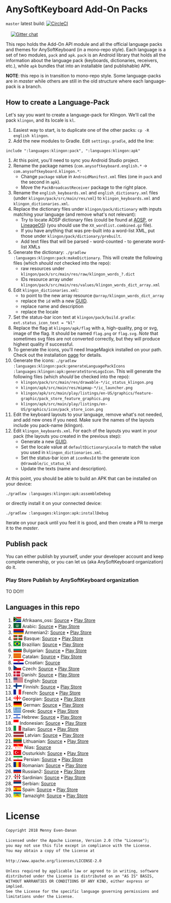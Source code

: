 # AnySoftKeyboard Add-On Packs
`master` latest build: [![CircleCI](https://circleci.com/gh/AnySoftKeyboard/LanguagePack/tree/master.svg?style=svg)](https://circleci.com/gh/AnySoftKeyboard/LanguagePack/tree/master)<br/>
<br/>
&nbsp;&nbsp;&nbsp;&nbsp;[![Gitter chat](https://badges.gitter.im/AnySoftKeyboard/gitter.png)](https://gitter.im/AnySoftKeyboard)

This repo holds the Add-On API module and all the official language packs and themes for AnySoftKeyboard (in a mono-repo style).
Each language is a set of two modules, `pack` and `apk`. `pack` is an Android library that holds all the information about the language pack (keyboards, dictionaries, receivers, etc.),
while `apk` bundles that into an installable (and publishable) APK.

**NOTE**: this repo is in transition to mono-repo style. Some language-packs are in _master_ while others are still in the old structure where each language-pack is a branch.

## How to create a Language-Pack

Let's say you want to create a language-pack for Klingon. We'll call the pack `klingon`, and its locale is `kl`.
1. Easiest way to start, is to duplicate one of the other packs: `cp -R english klingon`.
1. Add the new modules to Gradle. Edit `settings.gradle`, add the line:
```
include ":languages:klingon:pack", ":languages:klingon:apk"
```
1. At this point, you'll need to sync you Android Studio project.
1. Rename the package names (`com.anysoftkeyboard.english.*` -> `com.anysoftkeyboard.klingon.*`:
    * Change `package` value in `AndroidManifest.xml` files (one in `pack` and the second in `apk`).
    * Move the `PackBroadcastReceiver` package to the right place.
1. Rename the `english_keyboards.xml` and `english_dictionary.xml` files (under `klingon/pack/src/main/res/xml`) to `klingon_keyboards.xml` and `klingon_dictionaries.xml`.
1. Replace the dictionary files under `klingon/pack/dictionary` with inputs matching your language (and remove what's not relevant):
    * Try to locate AOSP dictionary files (could be found at [AOSP](https://android.googlesource.com/platform/packages/inputmethods/LatinIME/+/master/dictionaries/), or [LineageOS](https://github.com/LineageOS/android_packages_inputmethods_LatinIME/tree/lineage-16.0/dictionaries)) (you should use the `XX_wordlist.combined.gz` file).
    * If you have anything that was pre-built into a word-list XML, put those under `klingon/pack/dictionary/prebuilt`.
    * Add text files that will be parsed - word-counted -  to generate word-list XMLs
1. Generate the dictionary: `./gradlew :languages:klingon:pack:makeDictionary`. This will create the following files (which _should not_ checked into the repo):
    * raw resources under `klingon/pack/src/main/res/raw/klingon_words_?.dict`
    * IDs resource array under `klingon/pack/src/main/res/values/klingon_words_dict_array.xml`
1. Edit `klingon_dictionaries.xml`:
    * to point to the new array resource `@array/klingon_words_dict_array`
    * replace the `id` with a new [GUID](https://www.guidgenerator.com/).
    * replace name and description
    * replace the locale
1. Set the status-bar icon text at `klingon/pack/build.gradle`: `ext.status_icon_text = "kl"`
1. Replace the flag at `klingon/apk/flag` with a, high-quality, png or svg, image of the flag. It should be named `flag.png` or `flag.svg`. _Note_ that sometimes svg files are not converted correctly, but they will produce highest quality if successful.
1. To generate the icons, you'll need ImageMagick installed on your path. Check out the installation [page](https://imagemagick.org/script/download.php) for details.
1. Generate the icons: `./gradlew :languages:klingon:pack:generateLanguagePackIcons :languages:klingon:apk:generateStoreLogoIcon`. This will generate the following files (which _should_ be checked into the repo):
    * `klingon/pack/src/main/res/drawable-*/ic_status_klingon.png`
    * `klingon/apk/src/main/res/mipmap-*/ic_launcher.png`
    * `klingon/apk/src/main/play/listings/en-US/graphics/feature-graphic/pack_store_feature_graphics.png`
    * `klingon/apk/src/main/play/listings/en-US/graphics/icon/pack_store_icon.png`
1. Edit the keyboard layouts to your language, remove what's not needed, and add new ones if you need. Make sure the names of the layouts include you pack-name (klingon).
1. Edit `klingon_keyboards.xml`. For each of the layouts you want in your pack (the layouts you created in the previous step):
    * Generate a new [GUID](https://www.guidgenerator.com/).
    * Set the locale value at `defaultDictionaryLocale` to match the value you used in `klingon_dictionaries.xml`.
    * Set the status-bar icon at `iconResId` to the generate icon `@drawable/ic_status_kl`
    * Update the texts (name and description).

At this point, you should be able to build an APK that can be installed on your device:
```
./gradlew :languages:klingon:apk:assembleDebug
```
or directly install it on your connected device:
```
./gradlew :languages:klingon:apk:installDebug
```


Iterate on your pack until you feel it is good, and then create a PR to merge it to the _master_.

## Publish pack
You can either publish by yourself, under your developer account and keep complete ownership, or you can let us (aka AnySoftKeyboard organization) do it.

### Play Store Publish by AnySoftKeyboard organization
TO DO!!!

## Languages in this repo

1. <img src='languages/afrikaans_oss/apk/flag/flag.png' height='16'>&nbsp;Afrikaans_oss: [Source](languages/afrikaans_oss) • [Play Store](https://play.google.com/store/apps/details?id=com.anysoftkeyboard.languagepack.afrikaans_oss)
1. <img src='languages/arabic/apk/flag/flag.png' height='16'>&nbsp;Arabic: [Source](languages/arabic) • [Play Store](https://play.google.com/store/apps/details?id=com.anysoftkeyboard.languagepack.arabic)
1. <img src='languages/armenian2/apk/flag/flag.png' height='16'>&nbsp;Armenian2: [Source](languages/armenian2) • [Play Store](https://play.google.com/store/apps/details?id=com.anysoftkeyboard.languagepack.armenian2)
1. <img src='languages/basque/apk/flag/flag.svg?sanitize=1' height='16'>&nbsp;Basque: [Source](languages/basque) • [Play Store](https://play.google.com/store/apps/details?id=com.anysoftkeyboard.languagepack.basque)
1. <img src='languages/brazilian/apk/flag/flag.png' height='16'>&nbsp;Brazilian: [Source](languages/brazilian) • [Play Store](https://play.google.com/store/apps/details?id=com.anysoftkeyboard.languagepack.brazilian)
1. <img src='languages/bulgarian/apk/flag/flag.svg?sanitize=1' height='16'>&nbsp;Bulgarian: [Source](languages/bulgarian) • [Play Store](https://play.google.com/store/apps/details?id=com.anysoftkeyboard.languagepack.bulgarian)
1. <img src='languages/catalan/apk/flag/flag.svg?sanitize=1' height='16'>&nbsp;Catalan: [Source](languages/catalan) • [Play Store](https://play.google.com/store/apps/details?id=com.anysoftkeyboard.languagepack.catalan)
1. <img src='languages/croatian/apk/flag/flag.svg?sanitize=1' height='16'>&nbsp;Croatian: [Source](languages/croatian)
1. <img src='languages/czech/apk/flag/flag.svg?sanitize=1' height='16'>&nbsp;Czech: [Source](languages/czech) • [Play Store](https://play.google.com/store/apps/details?id=org.herrlado.ask.languagepack.czech)
1. <img src='languages/danish/apk/flag/flag.svg?sanitize=1' height='16'>&nbsp;Danish: [Source](languages/danish) • [Play Store](https://play.google.com/store/apps/details?id=com.anysoftkeyboard.languagepack.danish)
1. <img src='languages/english/apk/flag/flag.png' height='16'>&nbsp;English: [Source](languages/english)
1. <img src='languages/finnish/apk/flag/flag.svg?sanitize=1' height='16'>&nbsp;Finnish: [Source](languages/finnish) • [Play Store](https://play.google.com/store/apps/details?id=com.menny.anysoftkeyboard.finnish)
1. <img src='languages/french/apk/flag/flag.svg?sanitize=1' height='16'>&nbsp;French: [Source](languages/french) • [Play Store](https://play.google.com/store/apps/details?id=com.anysoftkeyboard.languagepack.french)
1. <img src='languages/georgian/apk/flag/flag.svg?sanitize=1' height='16'>&nbsp;Georgian: [Source](languages/georgian) • [Play Store](https://play.google.com/store/apps/details?id=com.anysoftkeyboard.languagepack.georgian)
1. <img src='languages/german/apk/flag/flag.svg?sanitize=1' height='16'>&nbsp;German: [Source](languages/german) • [Play Store](https://play.google.com/store/apps/details?id=com.anysoftkeyboard.languagepack.german)
1. <img src='languages/greek/apk/flag/flag.png' height='16'>&nbsp;Greek: [Source](languages/greek) • [Play Store](https://play.google.com/store/apps/details?id=com.anysoftkeyboard.languagepack.greek)
1. <img src='languages/hebrew/apk/flag/flag.png' height='16'>&nbsp;Hebrew: [Source](languages/hebrew) • [Play Store](https://play.google.com/store/apps/details?id=com.anysoftkeyboard.languagepack.hebrew)
1. <img src='languages/indonesian/apk/flag/flag.png' height='16'>&nbsp;Indonesian: [Source](languages/indonesian) • [Play Store](https://play.google.com/store/apps/details?id=com.anysoftkeyboard.languagepack.indonesian)
1. <img src='languages/italian/apk/flag/flag.png' height='16'>&nbsp;Italian: [Source](languages/italian) • [Play Store](https://play.google.com/store/apps/details?id=com.anysoftkeyboard.languagepack.italian)
1. <img src='languages/latvian/apk/flag/flag.svg?sanitize=1' height='16'>&nbsp;Latvian: [Source](languages/latvian) • [Play Store](https://play.google.com/store/apps/details?id=com.anysoftkeyboard.languagepack.latvian)
1. <img src='languages/lithuanian/apk/flag/flag.svg' height='16'>&nbsp;Lithuanian: [Source](languages/lithuanian) • [Play Store](https://play.google.com/store/apps/details?id=org.herrlado.ask.languagepack.lithuanian)
1. <img src='languages/nias/apk/flag/flag.png' height='16'>&nbsp;Nias: [Source](languages/nias)
1. <img src='languages/ossturkish/apk/flag/flag.png' height='16'>&nbsp;Ossturkish: [Source](languages/ossturkish) • [Play Store](https://play.google.com/store/apps/details?id=com.anysoftkeyboard.languagepack.ossturkish)
1. <img src='languages/persian/apk/flag/flag.png' height='16'>&nbsp;Persian: [Source](languages/persian) • [Play Store](https://play.google.com/store/apps/details?id=com.anysoftkeyboard.languagepack.persian)
1. <img src='languages/romanian/apk/flag/flag.png' height='16'>&nbsp;Romanian: [Source](languages/romanian) • [Play Store](https://play.google.com/store/apps/details?id=com.anysoftkeyboard.languagepack.romanian)
1. <img src='languages/russian2/apk/flag/flag.png' height='16'>&nbsp;Russian2: [Source](languages/russian2) • [Play Store](https://play.google.com/store/apps/details?id=com.anysoftkeyboard.languagepack.russian2)
1. <img src='languages/sardinian/apk/flag/flag.png' height='16'>&nbsp;Sardinian: [Source](languages/sardinian) • [Play Store](https://play.google.com/store/apps/details?id=com.anysoftkeyboard.languagepack.sardinian)
1. <img src='languages/serbian/apk/flag/flag.png' height='16'>&nbsp;Serbian: [Source](languages/serbian)
1. <img src='languages/spain/apk/flag/flag.png' height='16'>&nbsp;Spain: [Source](languages/spain) • [Play Store](https://play.google.com/store/apps/details?id=com.anysoftkeyboard.languagepack.spain)
1. <img src='languages/tamazight/apk/flag/flag.png' height='16'>&nbsp;Tamazight: [Source](languages/tamazight) • [Play Store](https://play.google.com/store/apps/details?id=com.anysoftkeyboard.languagepack.tamazight)

# License

    Copyright 2018 Menny Even-Danan

    Licensed under the Apache License, Version 2.0 (the "License");
    you may not use this file except in compliance with the License.
    You may obtain a copy of the License at

    http://www.apache.org/licenses/LICENSE-2.0

    Unless required by applicable law or agreed to in writing, software
    distributed under the License is distributed on an "AS IS" BASIS,
    WITHOUT WARRANTIES OR CONDITIONS OF ANY KIND, either express or implied.
    See the License for the specific language governing permissions and
    limitations under the License.

